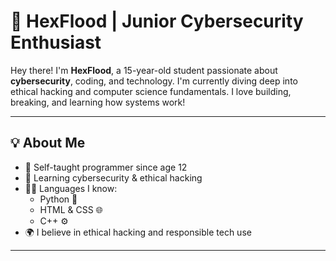 # 👾 HexFlood | Junior Cybersecurity Enthusiast

Hey there! I'm **HexFlood**, a 15-year-old student passionate about **cybersecurity**, coding, and technology. I'm currently diving deep into ethical hacking and computer science fundamentals. I love building, breaking, and learning how systems work!

---

## 💡 About Me

- 🧠 Self-taught programmer since age 12  
- 🔐 Learning cybersecurity & ethical hacking  
- 👨‍💻 Languages I know:
  - Python 🐍
  - HTML & CSS 🌐
  - C++ ⚙️
- 🌍 I believe in ethical hacking and responsible tech use  

---
